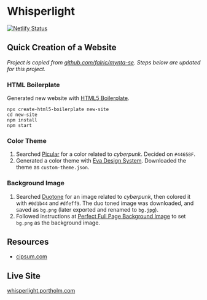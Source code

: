 # Whisperlight

[![Netlify Status](https://api.netlify.com/api/v1/badges/ca28016f-0c93-4168-a4d9-342663ebc3f7/deploy-status)](https://app.netlify.com/sites/whisperlight/deploys) 

## Quick Creation of a Website

_Project is copied from [github.com/falric/mynta-se](https://github.com/falric/mynta-se). Steps below are updated for this project._

### HTML Boilerplate

Generated new website with [HTML5 Boilerplate](https://github.com/h5bp/html5-boilerplate).

```
npx create-html5-boilerplate new-site
cd new-site
npm install
npm start
```

### Color Theme

1. Searched [Picular](https://picular.co) for a color related to _cyberpunk_. Decided on `#44658F`.
2. Generated a color theme with [Eva Design System](https://colors.eva.design/). Downloaded the theme as `custom-theme.json`.

### Background Image

1. Searched [Duotone](https://duotone.shapefactory.co/) for an image related to _cyberpunk_, then colored it with `#0d1b44` and `#dfeff9`. The duo toned image was downloaded, and saved as `bg.png` (later exported and renamed to `bg.jpg`).
2. Followed instructions at [Perfect Full Page Background Image](https://css-tricks.com/perfect-full-page-background-image/) to set `bg.png` as the background image.

## Resources

- [cipsum.com](https://cipsum.com/)

## Live Site

[whisperlight.portholm.com](https://whisperlight.portholm.com/)
